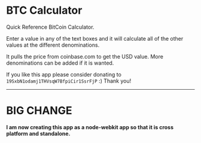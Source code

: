 BTC Calculator
==============

Quick Reference BitCoin Calculator.

Enter a value in any of the text boxes and it will calculate all of the other values at the different denominations.

It pulls the price from coinbase.com to get the USD value. More denominations can be added if it is wanted.

If you like this app please consider donating to `19SxbN1odamj1THVsqW7BfpiCir1SsrFjP` :) Thank you!

___

BIG CHANGE
================

**I am now creating this app as a node-webkit app so that it is cross platform and standalone.**